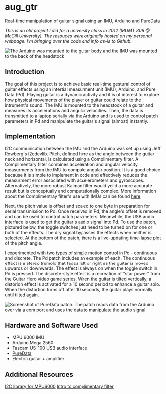 # aug_gtr
Real-time manipulation of guitar signal using an IMU, Arduino and PureData

_This is an old project I did for a university class in 2012 (MUMT 306 @ McGill University). The resouces were originally hosted on my personal webpage. I'm bringing over the code and info as-is to Github._

![The Arduino was mounted to the guitar body and the IMU was mounted to the back of the headstock](http://pietro.io/src/img/gtr734.jpg)

## Introduction

The goal of this project is to achieve basic real-time gestural control of guitar effects using an intertial measurment unit (IMU), Arduino, and Pure Data (Pd). Playing guitar is a dynamic activity and it is of interest to explore how physical movements of the player or guitar could relate to the intrument's sound. The IMU is mounted to the headstock of a guitar and measures its accelerations and angular velocities. Then, the data is transmitted to a laptop serially via the Arduino and is used to control patch parameters in Pd and manipulate the guitar's signal (almost) instantly. 

## Implementation

I2C communication between the IMU and the Arduino was set up using Jeff Rowberg's i2cdevlib. Pitch, defined here as the angle between the guitar neck and horizontal, is calculated using a Complimentary filter. A Complimentary filter combines acceleration and angular velocity measurments from the IMU to compute angular position. It is a good choice because it is simple to implement in code and effectively reduces the measurment error associated with accelerometers and gyroscopes. Alternatively, the more robust Kalman filter would yeild a more accurate result but is conceptually and computationally complex. More information about the Complimentray filter's use with IMUs can be found [here](http://scolton.blogspot.ca/2012/09/fun-with-complementary-filter-multiwii.html). 

Next, the pitch value is offset and scaled to one byte in preparation for serial transmission to Pd. Once received in Pd, the angle's offset is removed and can be used to control patch parameters. Meanwhile, the USB audio interface is used to get the guitar's audio signal into Pd. To use the patch, pictured below, the toggle switches just need to be turned on for one or both of the effects. The dry signal bypasses the effects when neither is selected. At the bottom of the patch, there is a live-updating time-lapse plot of the pitch angle. 

I experimented with two types of simple motion control in Pd - continuous and discrete. The Pd patch includes an example of each. The continuous effect is a stereo tremolo that fades left or right as the guitar is moved upwards or downwards. The effect is always on when the toggle switch in Pd is pressed. The discrete-style effect is a recreation of "star power" from the Guitar Hero video game series. When the guitar is tilted vertically, a distorion effect is activated for a 10 second period to enhance a guitar solo. When the distortion turns off after 10 seconds, the guitar plays normally until tilted again. 

![Screenshot of PureData patch. The patch reads data from the Arduino over via a com port and uses the data to manipulate the audio signal](http://pietro.io/src/img/patch.jpg)

## Hardware and Software Used

* MPU 6000 IMU
* Arduino Mega 2560
* Tascam US-100 USB audio interface
* [PureData](https://puredata.info/)
* Electric guitar + amplifier

## Additional Resources
[I2C library for MPU6000](https://www.i2cdevlib.com/devices/mpu6050#source)
[Intro to complimentary filter](http://www.pieter-jan.com/node/11)


